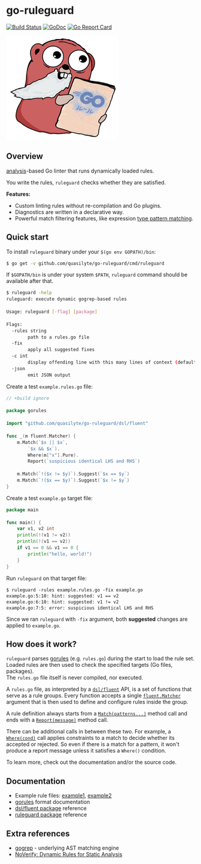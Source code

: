 # go-ruleguard

[![Build Status](https://travis-ci.com/quasilyte/go-ruleguard.svg?branch=master)](https://travis-ci.com/quasilyte/go-ruleguard)
[![GoDoc](https://godoc.org/github.com/quasilyte/go-ruleguard/dsl?status.svg)](https://godoc.org/github.com/quasilyte/go-ruleguard)
[![Go Report Card](https://goreportcard.com/badge/github.com/quasilyte/go-ruleguard)](https://goreportcard.com/report/github.com/quasilyte/go-ruleguard)

![Logo](docs/logo_small.png)

## Overview

[analysis](https://godoc.org/golang.org/x/tools/go/analysis)-based Go linter that runs dynamically loaded rules.

You write the rules, `ruleguard` checks whether they are satisfied.

**Features:**

* Custom linting rules without re-compilation and Go plugins.
* Diagnostics are written in a declarative way.
* Powerful match filtering features, like expression [type pattern matching](docs/gorules.md#type-pattern-matching).

## Quick start

To install `ruleguard` binary under your `$(go env GOPATH)/bin`:

```bash
$ go get -v github.com/quasilyte/go-ruleguard/cmd/ruleguard
```

If `$GOPATH/bin` is under your system `$PATH`, `ruleguard` command should be available after that.<br>

```bash
$ ruleguard -help
ruleguard: execute dynamic gogrep-based rules

Usage: ruleguard [-flag] [package]

Flags:
  -rules string
    	path to a rules.go file
  -fix
    	apply all suggested fixes
  -c int
    	display offending line with this many lines of context (default -1)
  -json
    	emit JSON output
```

Create a test `example.rules.go` file:

```go
// +build ignore

package gorules

import "github.com/quasilyte/go-ruleguard/dsl/fluent"

func _(m fluent.Matcher) {
	m.Match(`$x || $x`,
		`$x && $x`).
		Where(m["x"].Pure).
		Report(`suspicious identical LHS and RHS`)

	m.Match(`!($x != $y)`).Suggest(`$x == $y`)
	m.Match(`!($x == $y)`).Suggest(`$x != $y`)
}
```

Create a test `example.go` target file:

```go
package main

func main() {
	var v1, v2 int
	println(!(v1 != v2))
	println(!(v1 == v2))
	if v1 == 0 && v1 == 0 {
		println("hello, world!")
	}
}
```

Run `ruleguard` on that target file:

```
$ ruleguard -rules example.rules.go -fix example.go
example.go:5:10: hint: suggested: v1 == v2
example.go:6:10: hint: suggested: v1 != v2
example.go:7:5: error: suspicious identical LHS and RHS
```

Since we ran `ruleguard` with `-fix` argument, both **suggested** changes are applied to `example.go`.

## How does it work?

`ruleguard` parses [gorules](docs/gorules.md) (e.g. `rules.go`) during the start to load the rule set.  
Loaded rules are then used to check the specified targets (Go files, packages).  
The `rules.go` file itself is never compiled, nor executed.

A `rules.go` file, as interpreted by a [`dsl/fluent`](https://godoc.org/github.com/quasilyte/go-ruleguard/dsl/fluent) API, is a set of functions that serve as a rule groups. Every function accepts a single [`fluent.Matcher`](https://godoc.org/github.com/quasilyte/go-ruleguard/dsl/fluent#Matcher) argument that is then used to define and configure rules inside the group.

A rule definition always starts from a [`Match(patterns...)`](https://godoc.org/github.com/quasilyte/go-ruleguard/dsl/fluent#Matcher.Match) method call and ends with a [`Report(message)`](https://godoc.org/github.com/quasilyte/go-ruleguard/dsl/fluent#Matcher.Report) method call.

There can be additional calls in between these two. For example, a [`Where(cond)`](https://godoc.org/github.com/quasilyte/go-ruleguard/dsl/fluent#Matcher.Where) call applies constraints to a match to decide whether its accepted or rejected. So even if there is a match for a pattern, it won't produce a report message unless it satisfies a `Where()` condition.

To learn more, check out the documentation and/or the source code.

## Documentation

* Example rule files: [example1](analyzer/testdata/src/gocritic/gocritic.rules.go), [example2](https://github.com/quasilyte/go-ruleguard/blob/master/analyzer/testdata/src/extra/extra.rules.go)
* [gorules](docs/gorules.md) format documentation
* [dsl/fluent package](https://godoc.org/github.com/quasilyte/go-ruleguard/dsl/fluent) reference
* [ruleguard package](https://godoc.org/github.com/quasilyte/go-ruleguard/ruleguard) reference

## Extra references

* [gogrep](https://github.com/mvdan/gogrep) - underlying AST matching engine
* [NoVerify: Dynamic Rules for Static Analysis](https://medium.com/@vktech/noverify-dynamic-rules-for-static-analysis-8f42859e9253)
